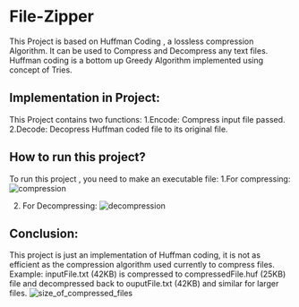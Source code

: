 # File-Zipper

This Project is based on Huffman Coding , a lossless compression Algorithm. It can be used to Compress and Decompress any text files.
Huffman coding is a bottom up Greedy Algorithm implemented using concept of Tries.

## Implementation in Project:

This Project contains two functions:
1.Encode: Compress input file passed.
2.Decode: Decopress Huffman coded file to its original file.

 
 ## How to run this project?
 
 To run this project , you need to make an executable file:
 1.For compressing:
 ![compression](https://user-images.githubusercontent.com/76644198/210492081-cb977211-3e0b-4f3d-8824-384dbcea6319.png)

 2. For Decompressing:
 ![decompression](https://user-images.githubusercontent.com/76644198/210492174-c67133a7-10d8-40d8-9d35-420f3bef0b87.png)

## Conclusion: 
This project is just an implementation of Huffman coding, it is not as efficient as the compression algorithm used currently to compress files.
Example: inputFile.txt (42KB) is compressed to compressedFile.huf (25KB) file and decompressed back to ouputFile.txt (42KB) and similar for larger files.
![size_of_compressed_files](https://user-images.githubusercontent.com/76644198/210492276-e3de8a4f-49c5-4b28-9ffd-2192d74c9073.png)
